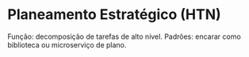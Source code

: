 # Planeamento Estratégico (HTN)

Função: decomposição de tarefas de alto nível. Padrões: encarar como biblioteca ou microserviço de plano.
